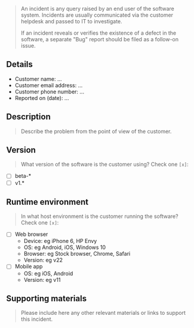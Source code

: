 > An incident is any query raised by an end user of the software system. Incidents are usually communicated via the customer helpdesk and passed to IT to investigate.
>
> If an incident reveals or verifies the existence of a defect in the software, a separate "Bug" report should be filed as a follow-on issue.

## Details

- Customer name: ...
- Customer email address: ...
- Customer phone number: ...
- Reported on (date): ...

## Description

> Describe the problem from the point of view of the customer.

## Version

> What version of the software is the customer using? Check one `[x]`:

- [ ] beta-*
- [ ] v1.*

## Runtime environment

> In what host environment is the customer running the software? Check one `[x]`:

- [ ] Web browser
  - Device: eg iPhone 6, HP Envy
  - OS: eg Android, iOS, Windows 10
  - Browser: eg Stock browser, Chrome, Safari
  - Version: eg v22
- [ ] Mobile app
  - OS: eg iOS, Android
  - Version: eg v11

## Supporting materials

> Please include here any other relevant materials or links to support this incident.
